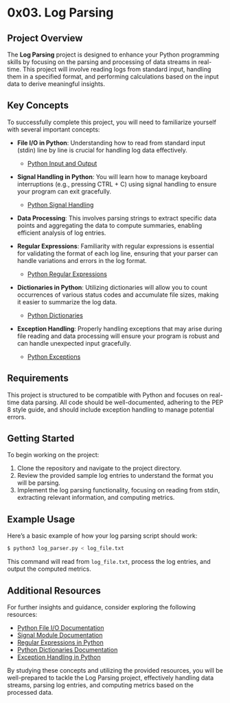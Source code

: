 # 0x03. Log Parsing

## Project Overview

The **Log Parsing** project is designed to enhance your Python programming skills by focusing on the parsing and processing of data streams in real-time. This project will involve reading logs from standard input, handling them in a specified format, and performing calculations based on the input data to derive meaningful insights.

## Key Concepts

To successfully complete this project, you will need to familiarize yourself with several important concepts:

- **File I/O in Python**: Understanding how to read from standard input (stdin) line by line is crucial for handling log data effectively. 
  - [Python Input and Output](https://docs.python.org/3/tutorial/inputoutput.html)

- **Signal Handling in Python**: You will learn how to manage keyboard interruptions (e.g., pressing CTRL + C) using signal handling to ensure your program can exit gracefully.
  - [Python Signal Handling](https://docs.python.org/3/library/signal.html)

- **Data Processing**: This involves parsing strings to extract specific data points and aggregating the data to compute summaries, enabling efficient analysis of log entries.

- **Regular Expressions**: Familiarity with regular expressions is essential for validating the format of each log line, ensuring that your parser can handle variations and errors in the log format.
  - [Python Regular Expressions](https://docs.python.org/3/library/re.html)

- **Dictionaries in Python**: Utilizing dictionaries will allow you to count occurrences of various status codes and accumulate file sizes, making it easier to summarize the log data.
  - [Python Dictionaries](https://docs.python.org/3/tutorial/datastructures.html#dictionaries)

- **Exception Handling**: Properly handling exceptions that may arise during file reading and data processing will ensure your program is robust and can handle unexpected input gracefully.
  - [Python Exceptions](https://docs.python.org/3/tutorial/errors.html)

## Requirements

This project is structured to be compatible with Python and focuses on real-time data parsing. All code should be well-documented, adhering to the PEP 8 style guide, and should include exception handling to manage potential errors.

## Getting Started

To begin working on the project:

1. Clone the repository and navigate to the project directory.
2. Review the provided sample log entries to understand the format you will be parsing.
3. Implement the log parsing functionality, focusing on reading from stdin, extracting relevant information, and computing metrics.

## Example Usage

Here’s a basic example of how your log parsing script should work:

```bash
$ python3 log_parser.py < log_file.txt
```

This command will read from `log_file.txt`, process the log entries, and output the computed metrics.

## Additional Resources

For further insights and guidance, consider exploring the following resources:

- [Python File I/O Documentation](https://docs.python.org/3/tutorial/inputoutput.html)
- [Signal Module Documentation](https://docs.python.org/3/library/signal.html)
- [Regular Expressions in Python](https://docs.python.org/3/library/re.html)
- [Python Dictionaries Documentation](https://docs.python.org/3/tutorial/datastructures.html#dictionaries)
- [Exception Handling in Python](https://docs.python.org/3/tutorial/errors.html)

By studying these concepts and utilizing the provided resources, you will be well-prepared to tackle the Log Parsing project, effectively handling data streams, parsing log entries, and computing metrics based on the processed data.
